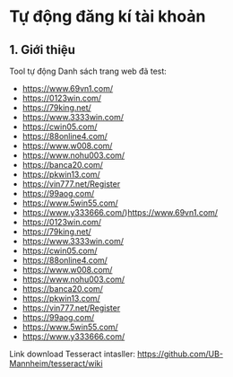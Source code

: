 # Tự động đăng kí tài khoản
## 1. Giới thiệu
Tool tự động 
Danh sách trang web đã test:
* https://www.69vn1.com/
* https://0123win.com/
* https://79king.net/
* https://www.3333win.com/
* https://cwin05.com/
* https://88online4.com/
* https://www.w008.com/
* https://www.nohu003.com/
* https://banca20.com/
* https://pkwin13.com/
* https://vin777.net/Register
* https://99aog.com/
* https://www.5win55.com/
* https://www.y333666.com/)https://www.69vn1.com/
* https://0123win.com/
* https://79king.net/
* https://www.3333win.com/
* https://cwin05.com/
* https://88online4.com/
* https://www.w008.com/
* https://www.nohu003.com/
* https://banca20.com/
* https://pkwin13.com/
* https://vin777.net/Register
* https://99aog.com/
* https://www.5win55.com/
* https://www.y333666.com/
 
Link download Tesseract intasller: https://github.com/UB-Mannheim/tesseract/wiki
